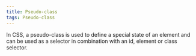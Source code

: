 ```yaml
---
title: Pseudo-class
tags: Pseudo-class
---
```


In CSS, a pseudo-class is used to define a special state of an element and can be used as a selector in combination with an id, element or class selector.
